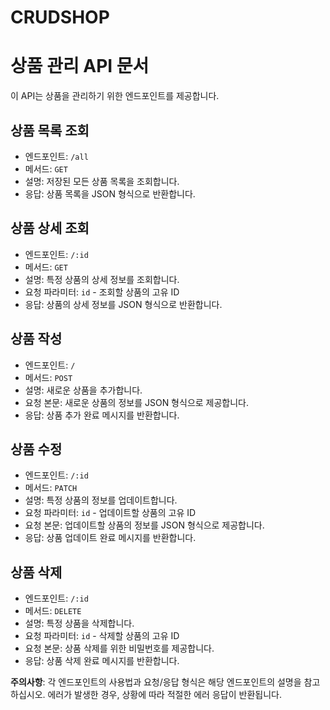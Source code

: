 # CRUDSHOP

# 상품 관리 API 문서

이 API는 상품을 관리하기 위한 엔드포인트를 제공합니다.

## 상품 목록 조회

- 엔드포인트: `/all`
- 메서드: `GET`
- 설명: 저장된 모든 상품 목록을 조회합니다.
- 응답: 상품 목록을 JSON 형식으로 반환합니다.

## 상품 상세 조회

- 엔드포인트: `/:id`
- 메서드: `GET`
- 설명: 특정 상품의 상세 정보를 조회합니다.
- 요청 파라미터: `id` - 조회할 상품의 고유 ID
- 응답: 상품의 상세 정보를 JSON 형식으로 반환합니다.

## 상품 작성

- 엔드포인트: `/`
- 메서드: `POST`
- 설명: 새로운 상품을 추가합니다.
- 요청 본문: 새로운 상품의 정보를 JSON 형식으로 제공합니다.
- 응답: 상품 추가 완료 메시지를 반환합니다.

## 상품 수정

- 엔드포인트: `/:id`
- 메서드: `PATCH`
- 설명: 특정 상품의 정보를 업데이트합니다.
- 요청 파라미터: `id` - 업데이트할 상품의 고유 ID
- 요청 본문: 업데이트할 상품의 정보를 JSON 형식으로 제공합니다.
- 응답: 상품 업데이트 완료 메시지를 반환합니다.

## 상품 삭제

- 엔드포인트: `/:id`
- 메서드: `DELETE`
- 설명: 특정 상품을 삭제합니다.
- 요청 파라미터: `id` - 삭제할 상품의 고유 ID
- 요청 본문: 상품 삭제를 위한 비밀번호를 제공합니다.
- 응답: 상품 삭제 완료 메시지를 반환합니다.

**주의사항**: 각 엔드포인트의 사용법과 요청/응답 형식은 해당 엔드포인트의 설명을 참고하십시오. 에러가 발생한 경우, 상황에 따라 적절한 에러 응답이 반환됩니다.
